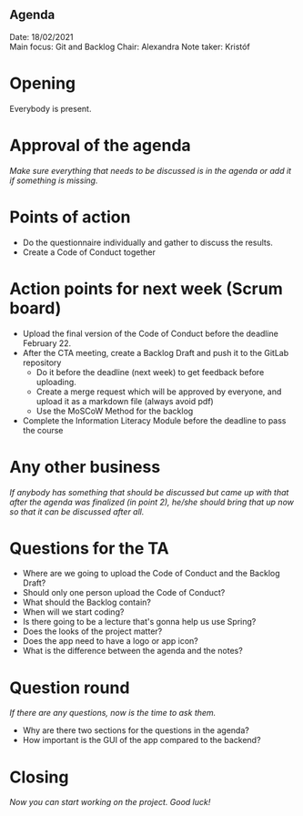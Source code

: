 ## Agenda

Date:           18/02/2021 \
Main focus:     Git and Backlog
Chair:          Alexandra
Note taker:     Kristóf


# Opening
 Everybody is present.

# Approval of the agenda
*Make sure everything that needs to be discussed is in the agenda or add it if something is missing.*

# Points of action
 - Do the questionnaire individually and gather to discuss the results.
 - Create a Code of Conduct together


# Action points for next week (Scrum board)

 - Upload the final version of the Code of Conduct before the deadline February 22.
 - After the CTA meeting, create a Backlog Draft and push it to the GitLab repository
     - Do it before the deadline (next week) to get feedback before uploading.
     - Create a merge request which will be approved by everyone, and upload it as a markdown file (always avoid pdf)
     - Use the MoSCoW Method for the backlog
 - Complete the Information Literacy Module before the deadline to pass the course

# Any other business
*If anybody has something that should be discussed but came up with that after the agenda was finalized (in point 2), he/she should bring that up now so that it can be discussed after all.*


# Questions for the TA
 - Where are we going to upload the Code of Conduct and the Backlog Draft?
 - Should only one person upload the Code of Conduct?
 - What should the Backlog contain?
 - When will we start coding?
 - Is there going to be a lecture that's gonna help us use Spring?
 - Does the looks of the project matter?
 - Does the app need to have a logo or app icon?
 - What is the difference between the agenda and the notes?

# Question round
*If there are any questions, now is the time to ask them.*
- Why are there two sections for the questions in the agenda?
- How important is the GUI of the app compared to the backend?

# Closing
*Now you can start working on the project. Good luck!*

